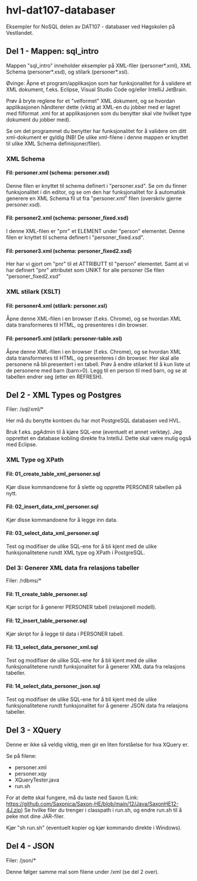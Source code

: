 # hvl-dat107-databaser

Eksempler for NoSQL delen av DAT107 - databaser ved Høgskolen på Vestlandet.

## Del 1 - Mappen: sql_intro

Mappen "sql_intro" inneholder eksempler på XML-filer (personer*.xml), XML Schema (personer*.xsd), og stilark (personer*.xsl).

Øvinge:
Åpne et program/applikasjon som har funksjonalitet for å validere et XML dokument, f.eks. Eclipse, Visual Studio Code og/eller IntelliJ JetBrain.

Prøv å bryte reglene for et "velformet" XML dokument, og se hvordan applikasjonen håndterer dette (viktig at XML-en du jobber med er lagret med filformat .xml for at applikasjonen som du benytter skal vite hvilket type dokument du jobber med).

Se om det programmet du benytter har funksjonalitet for å validere om ditt xml-dokument er gyldig (NB! De ulike xml-filene i denne mappen er knyttet til ulike XML Schema definisjoner/filer).

### XML Schema
#### Fil: personer.xml (schema: personer.xsd)
Denne filen er knyttet til schema definert i "personer.xsd".
Se om du finner funksjonalitet i din editor, og se om den har funksjonalitet for å automatisk generere en XML Schema fil ut fra "personer.xml" filen (overskriv gjerne personer.xsd).

#### Fil: personer2.xml (schema: personer_fixed.xsd)
I denne XML-filen er "pnr" et ELEMENT under "person" elementet.
Denne filen er knyttet til schema definert i "personer_fixed.xsd".

#### Fil: personer3.xml (schema: personer_fixed2.xsd)
Her har vi gjort om "pnr" til et ATTRIBUTT til "person" elementet. Samt at vi har definert "pnr" attributet som UNIKT for alle personer (Se filen "personer_fixed2.xsd"

### XML stilark (XSLT)

#### Fil: personer4.xml (stilark: personer.xsl)

Åpne denne XML-filen i en browser (f.eks. Chrome), og se hvordan XML data transformeres til HTML, og presenteres i din browser.

#### Fil: personer5.xml (stilark: personer-table.xsl)

Åpne denne XML-filen i en browser (f.eks. Chrome), og se hvordan XML data transformeres til HTML, og presenteres i din browser.
Her skal alle personene nå bli presentert i en tabell. 
Prøv å endre stilarket til å kun liste ut de personene med barn (barn>0). Legg til en person til med barn, og se at tabellen endrer seg (etter en REFRESH).
  
## Del 2 - XML Types  og Postgres

Filer: <repository>/sql/xml/*

Her må du benytte kontoen du har mot PostgreSQL databasen ved HVL.

Bruk f.eks. pgAdmin til å kjøre SQL-ene (eventuelt et annet verktøy). Jeg opprettet en database kobling direkte fra IntelliJ. Dette skal være mulig også med Eclipse.

### XML Type og XPath 

#### Fil: 01_create_table_xml_personer.sql 

Kjør disse kommandoene for å slette og opprette PERSONER tabellen på nytt.

#### Fil: 02_insert_data_xml_personer.sql

Kjør disse kommandoene for å legge inn data.

#### Fil: 03_select_data_xml_personer.sql

Test og modifiser de ulike SQL-ene for å bli kjent med de ulike funksjonalitetene rundt XML type og XPath i PostgreSQL.

### Del 3: Generer XML data fra relasjons tabeller

Filer: <repository>/rdbms/*

#### Fil: 11_create_table_personer.sql

Kjør script for å generer PERSONER tabell (relasjonell modell).

#### Fil: 12_insert_table_personer.sql

Kjør skript for å legge til data i PERSONER tabell.

#### Fil: 13_select_data_personer_xml.sql

Test og modifiser de ulike SQL-ene for å bli kjent med de ulike funksjonalitetene rundt funksjonalitet for å generer XML data fra relasjons tabeller.

#### Fil: 14_select_data_personer_json.sql

Test og modifiser de ulike SQL-ene for å bli kjent med de ulike funksjonalitetene rundt funksjonalitet for å generer JSON data fra relasjons tabeller.
 
 
## Del 3 - XQuery

Denne er ikke så veldig viktig, men gir en liten forståelse for hva XQuery er.

Se på filene:

- personer.xml
- personer.xqy
- XQueryTester.java
- run.sh

For at dette skal fungere, må du laste ned Saxon (Link: https://github.com/Saxonica/Saxon-HE/blob/main/12/Java/SaxonHE12-4J.zip)
Se hvilke filer du trenger i classpath i run.sh, og endre run.sh til å peke mot dine JAR-filer.

Kjør "sh run.sh" (eventuelt kopier og kjør kommando direkte i Windows).

## Del 4 - JSON

Filer: <repo>/json/*

Denne følger samme mal som filene under <repo>/xml (se del 2 over).
